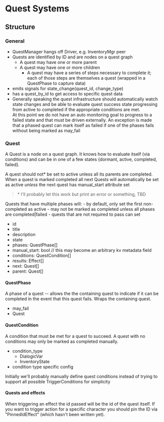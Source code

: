 # Quest Systems

## Structure

### General
- QuestManager hangs off Driver, e.g. InventoryMgr peer
- Quests are identified by ID and are nodes on a quest graph
  - A quest may have one or more parent
  - A quest may have one or more children
	- A quest may have a series of steps necessary to complete it; each of those
		steps are themselves a quest (wrapped in a QuestPhase to capture data)
- emits signals for state_change(quest_id, change_type)
- has a quest_by_id to get access to specific quest data
- Generally speaking the quest infrastructure should automatically watch state
	changes and be able to evaluate quest success state progressing from active
	to completed if the appropriate conditions are met.  
	At this point we do not have an auto monitoring  goal to progress to a failed
	state and that must be driven externally. An exception is made that a phased
	quest can mark itself as failed if one of the phases fails without being marked
	as may_fail

### Quest

A Quest is a node on a quest graph. It knows how to evaluate itself (via
conditions) and can be in one of a few states {dormant, active, completed,
failed}.

A quest should not* be set to active unless all its parents are completed.
When a quest is marked completed all next Quests will automatically be set as
active _unless_ the next quest has manual_start attribute set

> \* I'll probably let this work but print an error or something, TBD

Quests that have multiple phases will:
	- by default, only set the first non-completed as active
	- may not be marked as completed unless all phases are completed|failed
		- quests that are not required to pass can set 

- id
- title
- description
- state
- phases: QuestPhase[]
- manual_start: bool // this may become an arbitrary kv metadata field
- conditions: QuestCondition[]
- results: Effect[]
- next: Quest[]
- parent: Quest[]

#### QuestPhase
A phase of a quest -- allows the the containing quest to indicate if it can
be completed in the event that this quest fails. Wraps the containing quest.

- may_fail
- Quest

#### QuestCondition
A condition that must be met for a quest to succeed. A quest with no conditions
may only be marked as completed manually.

- condition_type
  - DialogicVar
  - InventoryState
- condition type specific config

Initially we'll probably manually define quest conditions instead of trying to
support all possible TriggerConditions for simplicity

#### Quests and effects
When triggering an effect the id passed will be the id of the quest itself.
If you want to trigger action for a specific character you should pin the ID
via "PinnedIdEffect" (which hasn't been written yet).